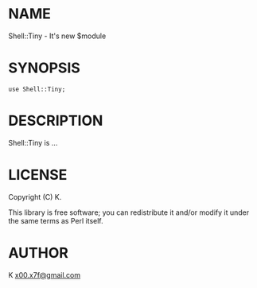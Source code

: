 # NAME

Shell::Tiny - It's new $module

# SYNOPSIS

    use Shell::Tiny;

# DESCRIPTION

Shell::Tiny is ...

# LICENSE

Copyright (C) K.

This library is free software; you can redistribute it and/or modify
it under the same terms as Perl itself.

# AUTHOR

K <x00.x7f@gmail.com>
